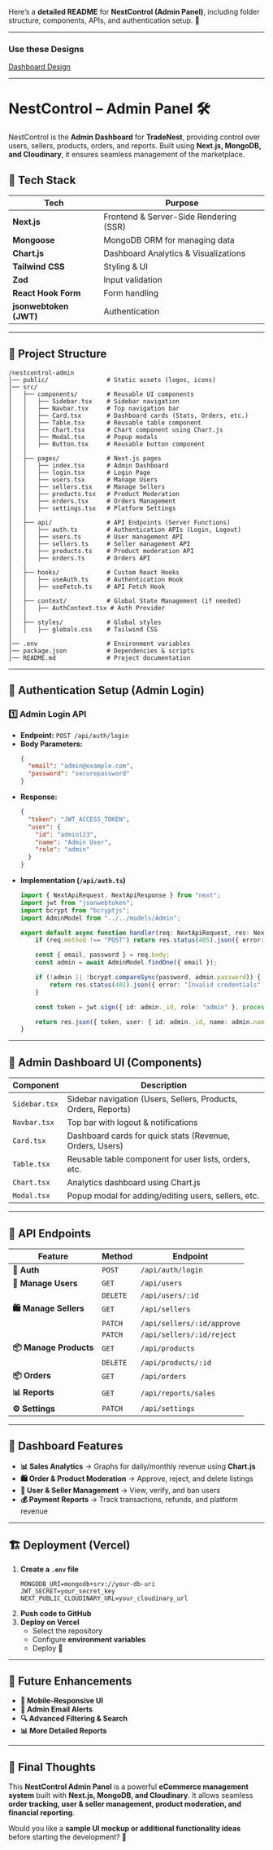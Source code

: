 Here’s a **detailed README** for **NestControl (Admin Panel)**, including folder structure, components, APIs, and authentication setup. 🚀  

---

### Use these Designs

[Dashboard Design](https://dribbble.com/shots/24631353-eCommerce-Dashboard)

---

# **NestControl – Admin Panel** 🛠️  

NestControl is the **Admin Dashboard** for **TradeNest**, providing control over users, sellers, products, orders, and reports. Built using **Next.js, MongoDB, and Cloudinary**, it ensures seamless management of the marketplace.  

## 🚀 **Tech Stack**
| Tech          | Purpose |
|--------------|---------|
| **Next.js**  | Frontend & Server-Side Rendering (SSR) |
| **Mongoose** | MongoDB ORM for managing data |
| **Chart.js** | Dashboard Analytics & Visualizations |
| **Tailwind CSS** | Styling & UI |
| **Zod** | Input validation |
| **React Hook Form** | Form handling |
| **jsonwebtoken (JWT)** | Authentication |

---

## 📂 **Project Structure**
```
/nestcontrol-admin
│── public/                # Static assets (logos, icons)
│── src/
│   ├── components/        # Reusable UI components
│   │   ├── Sidebar.tsx    # Sidebar navigation
│   │   ├── Navbar.tsx     # Top navigation bar
│   │   ├── Card.tsx       # Dashboard cards (Stats, Orders, etc.)
│   │   ├── Table.tsx      # Reusable table component
│   │   ├── Chart.tsx      # Chart component using Chart.js
│   │   ├── Modal.tsx      # Popup modals
│   │   ├── Button.tsx     # Reusable button component
│   │
│   ├── pages/             # Next.js pages
│   │   ├── index.tsx      # Admin Dashboard
│   │   ├── login.tsx      # Login Page
│   │   ├── users.tsx      # Manage Users
│   │   ├── sellers.tsx    # Manage Sellers
│   │   ├── products.tsx   # Product Moderation
│   │   ├── orders.tsx     # Orders Management
│   │   ├── settings.tsx   # Platform Settings
│   │
│   ├── api/               # API Endpoints (Server Functions)
│   │   ├── auth.ts        # Authentication APIs (Login, Logout)
│   │   ├── users.ts       # User management API
│   │   ├── sellers.ts     # Seller management API
│   │   ├── products.ts    # Product moderation API
│   │   ├── orders.ts      # Orders API
│   │
│   ├── hooks/             # Custom React Hooks
│   │   ├── useAuth.ts     # Authentication Hook
│   │   ├── useFetch.ts    # API Fetch Hook
│   │
│   ├── context/           # Global State Management (if needed)
│   │   ├── AuthContext.tsx # Auth Provider
│   │
│   ├── styles/            # Global styles
│   │   ├── globals.css    # Tailwind CSS
│
│── .env                   # Environment variables
│── package.json           # Dependencies & scripts
│── README.md              # Project documentation
```

---

## 🔐 **Authentication Setup (Admin Login)**
### **1️⃣ Admin Login API**
- **Endpoint:** `POST /api/auth/login`
- **Body Parameters:**
  ```json
  {
    "email": "admin@example.com",
    "password": "securepassword"
  }
  ```
- **Response:**
  ```json
  {
    "token": "JWT_ACCESS_TOKEN",
    "user": {
      "id": "admin123",
      "name": "Admin User",
      "role": "admin"
    }
  }
  ```
- **Implementation (`/api/auth.ts`)**
  ```ts
  import { NextApiRequest, NextApiResponse } from "next";
  import jwt from "jsonwebtoken";
  import bcrypt from "bcryptjs";
  import AdminModel from "../../models/Admin";

  export default async function handler(req: NextApiRequest, res: NextApiResponse) {
      if (req.method !== "POST") return res.status(405).json({ error: "Method not allowed" });

      const { email, password } = req.body;
      const admin = await AdminModel.findOne({ email });

      if (!admin || !bcrypt.compareSync(password, admin.password)) {
          return res.status(401).json({ error: "Invalid credentials" });
      }

      const token = jwt.sign({ id: admin._id, role: "admin" }, process.env.JWT_SECRET, { expiresIn: "7d" });

      return res.json({ token, user: { id: admin._id, name: admin.name, role: "admin" } });
  }
  ```
---
## 🎨 **Admin Dashboard UI (Components)**
| Component  | Description |
|------------|------------|
| `Sidebar.tsx` | Sidebar navigation (Users, Sellers, Products, Orders, Reports) |
| `Navbar.tsx` | Top bar with logout & notifications |
| `Card.tsx` | Dashboard cards for quick stats (Revenue, Orders, Users) |
| `Table.tsx` | Reusable table component for user lists, orders, etc. |
| `Chart.tsx` | Analytics dashboard using Chart.js |
| `Modal.tsx` | Popup modal for adding/editing users, sellers, etc. |

---
## 📡 **API Endpoints**
| **Feature**         | **Method** | **Endpoint** |
|---------------------|-----------|-------------|
| **🔐 Auth** | `POST` | `/api/auth/login` |
| **👥 Manage Users** | `GET` | `/api/users` |
|                     | `DELETE` | `/api/users/:id` |
| **🛍 Manage Sellers** | `GET` | `/api/sellers` |
|                     | `PATCH` | `/api/sellers/:id/approve` |
|                     | `PATCH` | `/api/sellers/:id/reject` |
| **📦 Manage Products** | `GET` | `/api/products` |
|                        | `DELETE` | `/api/products/:id` |
| **📦 Orders** | `GET` | `/api/orders` |
| **📊 Reports** | `GET` | `/api/reports/sales` |
| **⚙️ Settings** | `PATCH` | `/api/settings` |

---
## 🎯 **Dashboard Features**
- **📊 Sales Analytics** → Graphs for daily/monthly revenue using **Chart.js**
- **🛍 Order & Product Moderation** → Approve, reject, and delete listings
- **👥 User & Seller Management** → View, verify, and ban users
- **💰 Payment Reports** → Track transactions, refunds, and platform revenue

---
## 🏗 **Deployment (Vercel)**
1. **Create a `.env` file**  
   ```
   MONGODB_URI=mongodb+srv://your-db-uri
   JWT_SECRET=your_secret_key
   NEXT_PUBLIC_CLOUDINARY_URL=your_cloudinary_url
   ```
2. **Push code to GitHub**
3. **Deploy on Vercel**
   - Select the repository
   - Configure **environment variables**
   - Deploy 🚀

---

## 🎯 **Future Enhancements**
- **📱 Mobile-Responsive UI**
- **📩 Admin Email Alerts**
- **🔍 Advanced Filtering & Search**
- **📊 More Detailed Reports**
  
---
## 🚀 **Final Thoughts**
This **NestControl Admin Panel** is a powerful **eCommerce management system** built with **Next.js, MongoDB, and Cloudinary**. It allows seamless **order tracking, user & seller management, product moderation, and financial reporting**.

Would you like a **sample UI mockup or additional functionality ideas** before starting the development? 🚀
